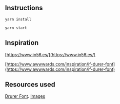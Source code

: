 ## Instructions

`yarn install`

`yarn start`

## Inspiration

[https://www.in56.es/](https://www.in56.es/)

[https://www.awwwards.com/inspiration/if-durer-font](https://www.awwwards.com/inspiration/if-durer-font)

## Resources used

[Drurer Font](https://iframe.gumroad.com/l/durer-display-font).
[Images](https://unsplash.com/)
